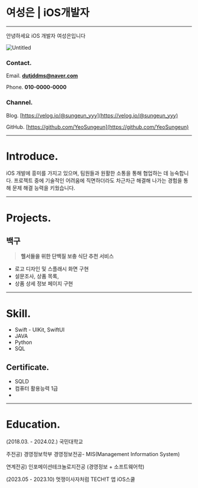 # 여성은 | iOS개발자

---

안녕하세요 iOS 개발자 여성은입니다

![Untitled](%E1%84%8B%E1%85%A7%E1%84%89%E1%85%A5%E1%86%BC%E1%84%8B%E1%85%B3%E1%86%AB%20iOS%E1%84%80%E1%85%A2%E1%84%87%E1%85%A1%E1%86%AF%E1%84%8C%E1%85%A1%201ac4a2260ce148dd863980a04d2751d9/Untitled.jpeg)

### Contact.

Email. **dutjddms@naver.com**

Phone. **010-0000-0000**

### Channel.

Blog. [https://velog.io/@sungeun_yyy](https://velog.io/@sungeun_yyy)

GitHub. [https://github.com/YeoSungeun](https://github.com/YeoSungeun)

---

# Introduce.

iOS 개발에 흥미를 가지고 있으며, 팀원들과 원활한 소통을 통해 협업하는 데 능숙합니다. 프로젝트 중에 기술적인 어려움에 직면하더라도 차근차근 해결해 나가는 경험을 통해 문제 해결 능력을 키웠습니다. 

---

# Projects.

## 백구

> **헬서들을 위한 단백질 보충 식단 추천 서비스**
> 
- 로고 디자인 및 스플래시 화면 구현
- 설문조사, 상품 목록,
- 상품 상세 정보 페이지 구현

---

# Skill.

- Swift - UIKit, SwiftUI
- JAVA
- Python
- SQL

## Certificate.

- SQLD
- 컴퓨터 활용능력 1급
- 

---

# Education.

(2018.03. - 2024.02.) 국민대학교 

주전공) 경영정보학부 경영정보전공- MIS(Management Information System)

연계전공) 인포메이션테크놀로지전공 (경영정보 + 소프트웨어학)

(2023.05 - 2023.10) 멋쟁이사자처럼 TECH!T 앱 iOS스쿨
